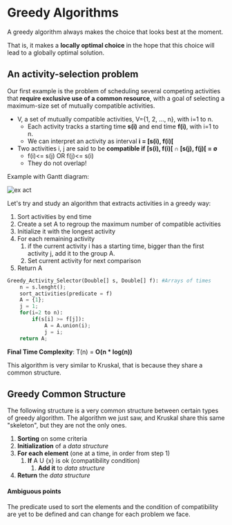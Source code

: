 # Greedy Algorithms
A greedy algorithm always makes the choice that looks best at
the moment. 

That is, it makes a **locally optimal choice** in the hope that this choice
will lead to a globally optimal solution.

## An activity-selection problem
Our first example is the problem of scheduling several competing activities that 
**require exclusive use of a common resource**, with a goal of selecting a maximum-size
set of mutually compatible activities.
* V, a set of mutually compatible activities, V={1, 2, ..., n}, with i=1 to n.
  * Each activity tracks a starting time **s(i)** and end time **f(i)**, with i=1 to n.
  * We can interpret an activity as interval **i = [s(i), f(i)[**
* Two activities i, j are said to be **compatible if**
**[s(i), f(i)[ ∩ [s(j), f(j)[ = ∅**
  * f(i)<= s(j) OR f(j)<= s(i)
  * They do not overlap!

Example with Gantt diagram:

![ex act](https://github.com/PayThePizzo/DataStrutucures-Algorithms/blob/main/Resources/exact.jpg?raw=TRUE)

Let's try and study an algorithm that extracts activities in a greedy way:
1) Sort activities by end time
2) Create a set A to regroup the maximum number of compatible activities
3) Initialize it with the longest activity
4) For each remaining activity
   1) if the current activity i has a starting time, bigger than the first activity j,
   add it to the group A.
   2) Set current activity for next comparison
5) Return A

```python
Greedy_Activity_Selector(Double[] s, Double[] f): #Arrays of times
    n = s.lenght(); 
    sort_activities(predicate = f) 
    A = {1}; 
    j = 1;
    for(i=2 to n):
        if(s[i] >= f[j]):
            A = A.union(i);
            j = i;
    return A;
```
**Final Time Complexity**: T(n) = **O(n * log(n))**

This algorithm is very similar to Kruskal, that is because they
share a common structure. 

## Greedy Common Structure
The following structure is a very common structure between certain types of greedy algorithm.
The algorithm we just saw, and Kruskal share this same "skeleton", but they are not the only ones.
1) **Sorting** on some criteria
2) **Initialization** of a _data structure_
3) **For each element** (one at a time, in order from step 1)
   1) **If** A U {x} is ok (compatibility condition) 
      1) **Add it**  to _data structure_
4) **Return** the _data structure_

#### Ambiguous points
The predicate used to sort the elements and the condition of compatibility are yet
to be defined and can change for each problem we face.
 




